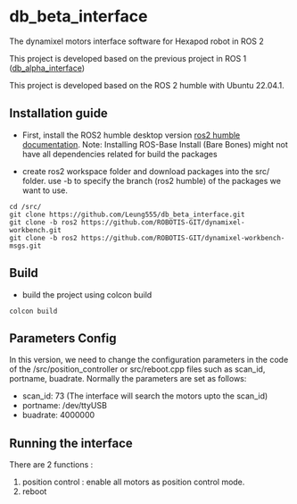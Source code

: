 # db_beta_interface
The dynamixel motors interface software for Hexapod robot in ROS 2

This project is developed based on the previous project in ROS 1 ([db_alpha_interface](https://github.com/Leung555/db_alpha_interface))

This project is developed based on the ROS 2 humble with Ubuntu 22.04.1.

## Installation guide
- First, install the ROS2 humble desktop version [ros2 humble documentation](https://docs.ros.org/en/humble/Installation/Ubuntu-Install-Debians.html).
Note: Installing ROS-Base Install (Bare Bones) might not have all dependencies related for build the packages

- create ros2 workspace folder and download packages into the src/ folder. use -b to specify the branch (ros2 humble) of the packages we want to use.
```
cd /src/
git clone https://github.com/Leung555/db_beta_interface.git
git clone -b ros2 https://github.com/ROBOTIS-GIT/dynamixel-workbench.git
git clone -b ros2 https://github.com/ROBOTIS-GIT/dynamixel-workbench-msgs.git
```

## Build
- build the project using colcon build
```
colcon build
```

## Parameters Config

In this version, we need to change the configuration parameters in the code of the /src/position_controller or src/reboot.cpp files such as scan_id, portname, buadrate. Normally the parameters are set as follows:

- scan_id: 73 (The interface will search the motors upto the scan_id)
- portname: /dev/ttyUSB
- buadrate: 4000000

## Running the interface
There are 2 functions :
1. position control : enable all motors as position control mode.
2. reboot